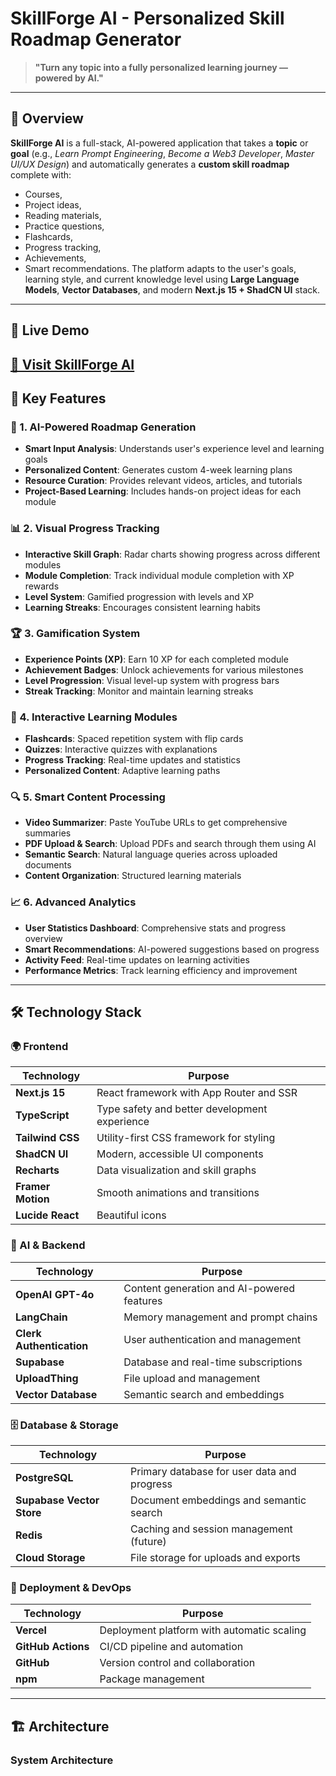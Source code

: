 # SkillForge AI - Personalized Skill Roadmap Generator
> **"Turn any topic into a fully personalized learning journey — powered by AI."**
---
## 🌟 Overview
**SkillForge AI** is a full-stack, AI-powered application that takes a **topic** or **goal** (e.g., *Learn Prompt Engineering*, *Become a Web3 Developer*, *Master UI/UX Design*) and automatically generates a **custom skill roadmap** complete with:
- Courses,
- Project ideas,
- Reading materials,
- Practice questions,
- Flashcards,
- Progress tracking,
- Achievements,
- Smart recommendations.
The platform adapts to the user's goals, learning style, and current knowledge level using **Large Language Models**, **Vector Databases**, and modern **Next.js 15 + ShadCN UI** stack.
---
## 🚀 Live Demo
**[🔗 Visit SkillForge AI](https://skillforge-ai.vercel.app)**
---
## 🎯 Key Features
### 🧠 1. **AI-Powered Roadmap Generation**
- **Smart Input Analysis**: Understands user's experience level and learning goals
- **Personalized Content**: Generates custom 4-week learning plans
- **Resource Curation**: Provides relevant videos, articles, and tutorials
- **Project-Based Learning**: Includes hands-on project ideas for each module
### 📊 2. **Visual Progress Tracking**
- **Interactive Skill Graph**: Radar charts showing progress across different modules
- **Module Completion**: Track individual module completion with XP rewards
- **Level System**: Gamified progression with levels and XP
- **Learning Streaks**: Encourages consistent learning habits
### 🏆 3. **Gamification System**
- **Experience Points (XP)**: Earn 10 XP for each completed module
- **Achievement Badges**: Unlock achievements for various milestones
- **Level Progression**: Visual level-up system with progress bars
- **Streak Tracking**: Monitor and maintain learning streaks
### 🧩 4. **Interactive Learning Modules**
- **Flashcards**: Spaced repetition system with flip cards
- **Quizzes**: Interactive quizzes with explanations
- **Progress Tracking**: Real-time updates and statistics
- **Personalized Content**: Adaptive learning paths
### 🔍 5. **Smart Content Processing**
- **Video Summarizer**: Paste YouTube URLs to get comprehensive summaries
- **PDF Upload & Search**: Upload PDFs and search through them using AI
- **Semantic Search**: Natural language queries across uploaded documents
- **Content Organization**: Structured learning materials
### 📈 6. **Advanced Analytics**
- **User Statistics Dashboard**: Comprehensive stats and progress overview
- **Smart Recommendations**: AI-powered suggestions based on progress
- **Activity Feed**: Real-time updates on learning activities
- **Performance Metrics**: Track learning efficiency and improvement
---
## 🛠️ Technology Stack
### 🌍 Frontend
| Technology | Purpose |
|------------|---------|
| **Next.js 15** | React framework with App Router and SSR |
| **TypeScript** | Type safety and better development experience |
| **Tailwind CSS** | Utility-first CSS framework for styling |
| **ShadCN UI** | Modern, accessible UI components |
| **Recharts** | Data visualization and skill graphs |
| **Framer Motion** | Smooth animations and transitions |
| **Lucide React** | Beautiful icons |
### 🤖 AI & Backend
| Technology | Purpose |
|------------|---------|
| **OpenAI GPT-4o** | Content generation and AI-powered features |
| **LangChain** | Memory management and prompt chains |
| **Clerk Authentication** | User authentication and management |
| **Supabase** | Database and real-time subscriptions |
| **UploadThing** | File upload and management |
| **Vector Database** | Semantic search and embeddings |
### 🗄️ Database & Storage
| Technology | Purpose |
|------------|---------|
| **PostgreSQL** | Primary database for user data and progress |
| **Supabase Vector Store** | Document embeddings and semantic search |
| **Redis** | Caching and session management (future) |
| **Cloud Storage** | File storage for uploads and exports |
### 🚀 Deployment & DevOps
| Technology | Purpose |
|------------|---------|
| **Vercel** | Deployment platform with automatic scaling |
| **GitHub Actions** | CI/CD pipeline and automation |
| **GitHub** | Version control and collaboration |
| **npm** | Package management |
---
## 🏗️ Architecture
### System Architecture

